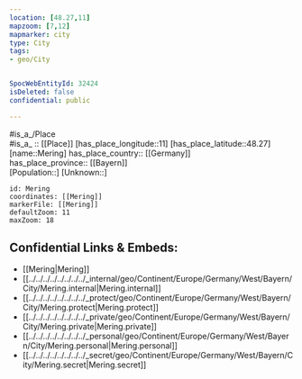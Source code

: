 ```yaml
---
location: [48.27,11] 
mapzoom: [7,12] 
mapmarker: city 
type: City
tags:
- geo/City


SpocWebEntityId: 32424
isDeleted: false
confidential: public

---
```

#is_a_/Place  
#is_a_ :: [[Place]] 
[has_place_longitude::11] 
[has_place_latitude::48.27] 
[name::Mering] 
has_place_country:: [[Germany]]  
has_place_province:: [[Bayern]]  
[Population::] 
[Unknown::] 


```leaflet
id: Mering
coordinates: [[Mering]] 
markerFile: [[Mering]] 
defaultZoom: 11 
maxZoom: 18
```


## Confidential Links & Embeds: 
- [[Mering|Mering]]  
- [[../../../../../../../../_internal/geo/Continent/Europe/Germany/West/Bayern/City/Mering.internal|Mering.internal]] 
- [[../../../../../../../../_protect/geo/Continent/Europe/Germany/West/Bayern/City/Mering.protect|Mering.protect]] 
- [[../../../../../../../../_private/geo/Continent/Europe/Germany/West/Bayern/City/Mering.private|Mering.private]] 
- [[../../../../../../../../_personal/geo/Continent/Europe/Germany/West/Bayern/City/Mering.personal|Mering.personal]] 
- [[../../../../../../../../_secret/geo/Continent/Europe/Germany/West/Bayern/City/Mering.secret|Mering.secret]] 
